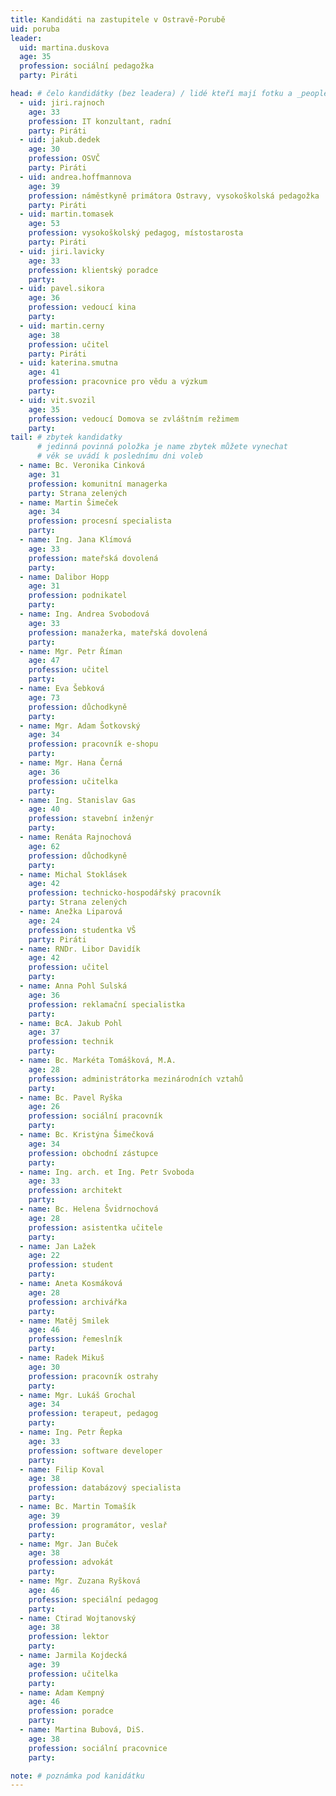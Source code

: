 ```yaml
---
title: Kandidáti na zastupitele v Ostravě-Porubě
uid: poruba
leader:
  uid: martina.duskova
  age: 35
  profession: sociální pedagožka
  party: Piráti

head: # čelo kandidátky (bez leadera) / lidé kteří mají fotku a _people/jmeno.md
  - uid: jiri.rajnoch
    age: 33
    profession: IT konzultant, radní
    party: Piráti
  - uid: jakub.dedek
    age: 30
    profession: OSVČ
    party: Piráti
  - uid: andrea.hoffmannova
    age: 39
    profession: náměstkyně primátora Ostravy, vysokoškolská pedagožka
    party: Piráti
  - uid: martin.tomasek
    age: 53
    profession: vysokoškolský pedagog, místostarosta
    party: Piráti
  - uid: jiri.lavicky
    age: 33
    profession: klientský poradce
    party:
  - uid: pavel.sikora
    age: 36
    profession: vedoucí kina
    party:
  - uid: martin.cerny
    age: 38
    profession: učitel
    party: Piráti
  - uid: katerina.smutna
    age: 41
    profession: pracovnice pro vědu a výzkum
    party:
  - uid: vit.svozil
    age: 35
    profession: vedoucí Domova se zvláštním režimem
    party:
tail: # zbytek kandidatky
      # jedinná povinná položka je name zbytek můžete vynechat
      # věk se uvádí k poslednímu dni voleb
  - name: Bc. Veronika Cinková
    age: 31
    profession: komunitní managerka
    party: Strana zelených
  - name: Martin Šimeček
    age: 34
    profession: procesní specialista
    party: 
  - name: Ing. Jana Klímová
    age: 33
    profession: mateřská dovolená
    party: 
  - name: Dalibor Hopp
    age: 31
    profession: podnikatel
    party: 
  - name: Ing. Andrea Svobodová
    age: 33
    profession: manažerka, mateřská dovolená
    party: 
  - name: Mgr. Petr Říman
    age: 47
    profession: učitel
    party: 
  - name: Eva Šebková
    age: 73
    profession: důchodkyně
    party: 
  - name: Mgr. Adam Šotkovský
    age: 34
    profession: pracovník e-shopu
    party: 
  - name: Mgr. Hana Černá
    age: 36
    profession: učitelka
    party: 
  - name: Ing. Stanislav Gas
    age: 40
    profession: stavební inženýr
    party: 
  - name: Renáta Rajnochová
    age: 62
    profession: důchodkyně
    party: 
  - name: Michal Stoklásek
    age: 42
    profession: technicko-hospodářský pracovník
    party: Strana zelených
  - name: Anežka Liparová
    age: 24
    profession: studentka VŠ
    party: Piráti
  - name: RNDr. Libor Davidík
    age: 42
    profession: učitel
    party: 
  - name: Anna Pohl Sulská
    age: 36
    profession: reklamační specialistka
    party: 
  - name: BcA. Jakub Pohl
    age: 37
    profession: technik
    party: 
  - name: Bc. Markéta Tomášková, M.A.
    age: 28
    profession: administrátorka mezinárodních vztahů
    party: 
  - name: Bc. Pavel Ryška
    age: 26
    profession: sociální pracovník
    party: 
  - name: Bc. Kristýna Šimečková
    age: 34
    profession: obchodní zástupce
    party: 
  - name: Ing. arch. et Ing. Petr Svoboda
    age: 33
    profession: architekt
    party: 
  - name: Bc. Helena Švidrnochová
    age: 28
    profession: asistentka učitele
    party: 
  - name: Jan Lažek
    age: 22
    profession: student
    party: 
  - name: Aneta Kosmáková
    age: 28
    profession: archivářka
    party: 
  - name: Matěj Smilek
    age: 46
    profession: řemeslník
    party: 
  - name: Radek Mikuš
    age: 30
    profession: pracovník ostrahy
    party: 
  - name: Mgr. Lukáš Grochal
    age: 34
    profession: terapeut, pedagog
    party: 
  - name: Ing. Petr Řepka
    age: 33
    profession: software developer
    party: 
  - name: Filip Koval
    age: 38
    profession: databázový specialista
    party: 
  - name: Bc. Martin Tomašík
    age: 39
    profession: programátor, veslař
    party: 
  - name: Mgr. Jan Buček
    age: 38
    profession: advokát
    party: 
  - name: Mgr. Zuzana Ryšková
    age: 46
    profession: speciální pedagog
    party: 
  - name: Ctirad Wojtanovský
    age: 38
    profession: lektor
    party: 
  - name: Jarmila Kojdecká
    age: 39
    profession: učitelka
    party: 
  - name: Adam Kempný
    age: 46
    profession: poradce
    party: 
  - name: Martina Bubová, DiS.
    age: 38
    profession: sociální pracovnice
    party: 

note: # poznámka pod kanidátku
---
```

